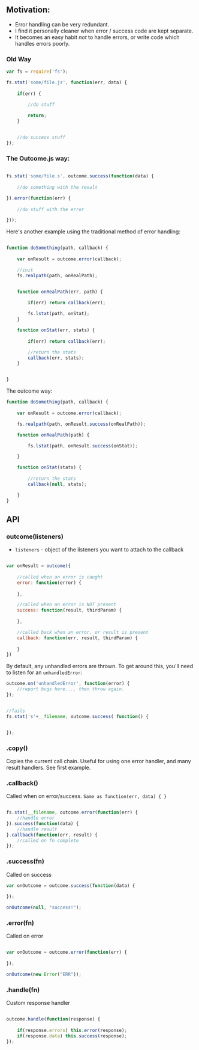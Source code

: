 ## Motivation:

- Error handling can be very redundant.
- I find it personally cleaner when error / success code are kept separate.
- It becomes an easy habit *not* to handle errors, or write code which handles errors poorly.


### Old Way

```javascript
var fs = require('fs');

fs.stat('some/file.js', function(err, data) {
	
	if(err) {
		
		//do stuff

		return;
	}


	//do success stuff
});
```

### The Outcome.js way:

```javascript

fs.stat('some/file.s', outcome.success(function(data) {
	
	//do something with the result

}).error(function(err) {
	
	//do stuff with the error

}));
```

Here's another example using the traditional method of error handling:

```javascript

function doSomething(path, callback) {
	
	var onResult = outcome.error(callback);

	//init
	fs.realpath(path, onRealPath);


	function onRealPath(err, path) {
		
		if(err) return callback(err);

		fs.lstat(path, onStat);
	}

	function onStat(err, stats) {
		
		if(err) return callback(err);

		//return the stats
		callback(err, stats);
	}


}
```

The outcome way:

```javascript
function doSomething(path, callback) {
	
	var onResult = outcome.error(callback);

	fs.realpath(path, onResult.success(onRealPath));

	function onRealPath(path) {

		fs.lstat(path, onResult.success(onStat));

	}

	function onStat(stats) {
		
		//return the stats
		callback(null, stats);

	}
}
```

## API

### outcome(listeners)

- `listeners` - object of the listeners you want to attach to the callback

```javascript

var onResult = outcome({
	
	//called when an error is caught
	error: function(error) {
		
	},

	//called when an error is NOT present
	success: function(result, thirdParam) {
		
	},

	//called back when an error, or result is present
	callback: function(err, result, thirdParam) {
		
	}
})

```

By default, any unhandled errors are thrown. To get around this, you'll need to listen for an `unhandledError`:

```javascript
outcome.on('unhandledError', function(error) {
	//report bugs here..., then throw again.
});


//fails
fs.stat('s'+__filename, outcome.success( function() {


});
```

### .copy()

Copies the current call chain. Useful for using one error handler, and many result handlers. See first example.

### .callback()

Called when on error/success. `Same as function(err, data) { }`

```javascript

fs.stat(__filename, outcome.error(function(err) {
	//handle error
}).success(function(data) {
	//handle result
}.callback(function(err, result) {
	//called on fn complete
});

```

### .success(fn)

Called on success

```javascript
var onOutcome = outcome.success(function(data) {
	
});

onOutcome(null, "success!");
```

### .error(fn)

Called on error

```javascript

var onOutcome = outcome.error(function(err) {
	
});

onOutcome(new Error("ERR"));
```

### .handle(fn)

Custom response handler

```javascript

outcome.handle(function(response) {
	
	if(response.errors) this.error(response);
	if(response.data) this.success(response);
});

```

